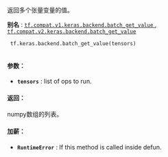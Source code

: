 返回多个张量变量的值。

**别名** : [ `tf.compat.v1.keras.backend.batch_get_value` ](/api_docs/python/tf/keras/backend/batch_get_value), [ `tf.compat.v2.keras.backend.batch_get_value` ](/api_docs/python/tf/keras/backend/batch_get_value)

```
 tf.keras.backend.batch_get_value(tensors)
 
```

#### 参数：
- **`tensors`** : list of ops to run.


#### 返回：
numpy数组的列表。

#### 加薪：
- **`RuntimeError`** : If this method is called inside defun.
